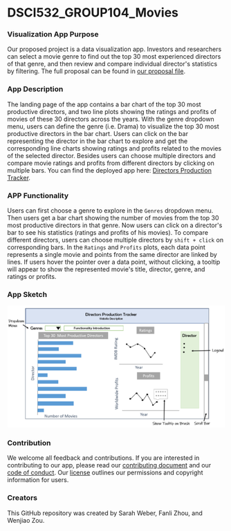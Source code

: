 # DSCI532_GROUP104_Movies

### Visualization App Purpose
Our proposed project is a data visualization app. Investors and researchers can select a movie genre to find out the top 30 most experienced directors of that genre, and then review and compare individual director's statistics by filtering. The full proposal can be found in [our proposal file](https://github.com/UBC-MDS/DSCI532_GROUP104_Movies/blob/master/proposal.md).

### App Description 
The landing page of the app contains a bar chart of the top 30 most productive directors, and two line plots showing the ratings and profits of movies of these 30 directors across the years. With the genre dropdown menu, users can define the genre (i.e. Drama) to visualize the top 30 most productive directors in the bar chart. Users can click on the bar representing the director in the bar chart to explore and get the corresponding line charts showing ratings and profits related to the movies of the selected director. Besides users can choose multiple directors and compare movie ratings and profits from different directors by clicking on multiple bars. You can find the deployed app here: [Directors Production Tracker](https://directors-production-track-app.herokuapp.com).

### APP Functionality
Users can first choose a genre to explore in the `Genres` dropdown menu. Then users get a bar chart showing the number of movies from the top 30 most productive directors in that genre. Now users can click on a director's bar to see his statistics (ratings and profits of his movies). To compare different directors, users can choose multiple directors by `shift + click` on corresponding bars. In the `Ratings` and `Profits` plots, each data point represents a single movie and points from the same director are linked by lines. If users hover the pointer over a data point, without clicking, a tooltip will appear to show the represented movie's title, director, genre, and ratings or profits.

### App Sketch  

![](./img/sketch/app_sketch.PNG)

### Contribution
We welcome all feedback and contributions. If you are interested in contributing to our app, please read our [contributing document](https://github.com/UBC-MDS/DSCI532_GROUP104_Movies/blob/master/CONTRIBUTING.md) and our [code of conduct](https://github.com/UBC-MDS/DSCI532_GROUP104_Movies/blob/master/CODE_OF_CONDUCT.md). Our [license](https://github.com/UBC-MDS/DSCI532_GROUP104_Movies/blob/master/LICENSE) outlines our permissions and copyright information for users.

### Creators
This GitHub repository was created by Sarah Weber, Fanli Zhou, and Wenjiao Zou. 
